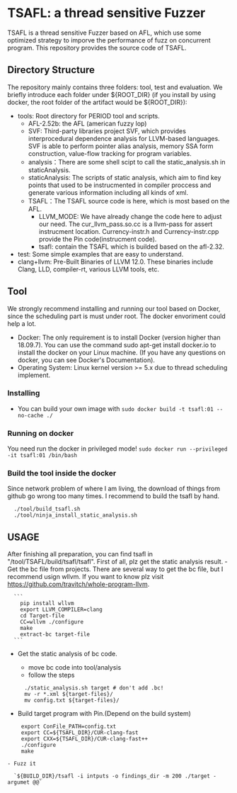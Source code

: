 # TSAFL: a thread sensitive Fuzzer
TSAFL is a thread sensitive Fuzzer based on AFL, which use some optimized strategy to imporve the performance of fuzz on concurrent program.
This repository provides the source code of TSAFL.

## Directory Structure
The repository mainly contains three folders: tool, test and evaluation. We briefly introduce each folder under ${ROOT_DIR} (if you install by using docker, the root folder of the artifact would be ${ROOT_DIR}):
- tools: Root directory for PERIOD tool and scripts.
  - AFL-2.52b: the AFL (american fuzzy lop)
  - SVF: Third-party libraries project SVF, which provides interprocedural dependence analysis for LLVM-based languages. SVF is able to perform pointer alias analysis, memory SSA form construction, value-flow tracking for program variables.
  - analysis：There are some shell scipt to call the static_analysis.sh in staticAnalysis.
  - staticAnalysis: The scripts of static analysis, which aim to find key points that used to be instrucmented in compiler proccess and generate various information including all kinds of xml.
  - TSAFL：The TSAFL source code is here, which is most based on the AFL.
    - LLVM_MODE: We have already change the code here to adjust our need. The cur_llvm_pass.so.cc is a llvm-pass for assert instrucment location. Currency-instr.h and Currency-instr.cpp provide the Pin code(instrucment code).
    - tsafl: contain the TSAFL which is builded based on the afl-2.32.
- test: Some simple examples that are easy to understand.
- clang+llvm: Pre-Built Binaries of LLVM 12.0. These binaries include Clang, LLD, compiler-rt, various LLVM tools, etc.

## Tool
We strongly recommend installing and running our tool based on Docker, since the scheduling part is must under root. The docker envoriment could help a lot.
  - Docker: The only requirement is to install Docker (version higher than 18.09.7). You can use the command sudo apt-get install docker.io to install the docker on your Linux machine. (If you have any questions on docker, you can see Docker's Documentation).
  - Operating System: Linux kernel version >= 5.x due to thread scheduling implement.
### Installing 
  - You can build your own image with  `sudo docker build -t tsafl:01 --no-cache ./`
### Running on docker
  You need run the docker in privileged mode!
  `sudo docker run --privileged -it tsafl:01 /bin/bash`

### Build the tool inside the docker
  Since network problem of where I am living, the download of things from github go wrong too many times. I recommend to build the tsafl by hand.
  ```
    ./tool/build_tsafl.sh
    ./tool/ninja_install_static_analysis.sh
  ```
 ## USAGE
  After finishing all preparation, you can find tsafl in "/tool/TSAFL/build/tsafl/tsafl".
  First of all, plz get the static analysis result.
    - Get the bc file from projects. There are several way to get the bc file, but I recommend usign wllvm. If you want to know plz visit https://github.com/travitch/whole-program-llvm. 
    
      ```
        pip install wllvm
        export LLVM_COMPILER=clang
        cd Target-file
        CC=wllvm ./configure
        make
        extract-bc target-file
      ```
      
   - Get the static analysis of bc code.
     - move bc code into tool/analysis
     - follow the steps
      
      ```
        ./static_analysis.sh target # don't add .bc!
        mv -r *.xml ${target-files}/
        mv config.txt ${target-files}/
      ```

   - Build target program with Pin.(Depend on the build system)
     
       ```
        export ConFile_PATH=config.txt
        export CC=${TSAFL_DIR}/CUR-clang-fast
        export CXX=${TSAFL_DIR}/CUR-clang-fast++
        ./configure
        make
       ```
       
    - Fuzz it 
    
      `${BUILD_DIR}/tsafl -i intputs -o findings_dir -m 200 ./target -argumet @@`
